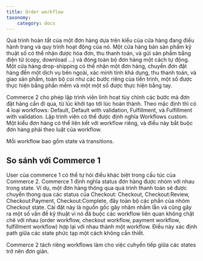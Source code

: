 ```yaml
---
title: Order workflow
taxonomy:
    category: docs
---
```


Quá trình hoàn tất của một đơn hàng dựa trên kiểu của cửa hàng đang điều hành trang và quy trình hoạt động của nó. Một cửa hàng bán sản phẩm kỹ thuật số có thể nhận được hóa đơn, thu thanh toán, và gửi sản phẩm bằng điện tử (copy, download ...) và đóng toàn bộ đơn hàng một cách tự động. Một cửa hàng drop-shipping có thể nhận một đơn hàng, chuyển đơn đặt hàng đến một dịch vụ bên ngoài, xác minh tính khả dụng, thu thanh toán, và giao sản phẩm, toàn bộ coi như các bước riêng của tiến trình, một số được thực hiện bằng phần mềm và một một số được thực hiện bằng tay.

Commerce 2 cho phép lập trình viên linh hoạt tùy chỉnh các bước mà đơn đặt hàng cần  đi qua, từ lúc khởi tạo tới lúc hoàn thành. Theo mặc định thì có 4 loại workflows: Default, Default with validation, Fulfillment, và Fulfillment with validation. Lập trình viên có thể được định nghĩa Workflows custom. Một kiểu đơn hàng có thể liên kết với workflow riêng, và điều này bắt buộc đơn hàng phải theo luật của workflow.

Mỗi workflow bao gồm state và transitions.


## So sánh với Commerce 1


User của commerce 1 có thể tự hỏi điều khác biệt trong cấu túc của Commerce 2. Commerce 1 định nghĩa status đơn hàng được nhóm với nhau trong state. Ví dụ, một đơn hàng thông qua quá trình thanh toán sẽ được chuyển thong qua các status của Checkout: Checkout, Checkout:Review, Checkout:Payment, Checkout:Complete, đây toàn bộ các phần của nhóm Checkout state. Cài đặt này là nguồn gốc gây nhâm nhầm lẫn và cũng gây ra một số vấn đề kỹ thuật vì nó đã buộc các workflow liên quan không chặt chẽ với nhau  (order workflow, checkout workflow, payment workflow, fulfillment workflow) hợp lại với nhau thành một workflow. Điều này xác định path giữa các state phức tạp một cách không cần thiết.

Commerce 2 tách riêng workflows làm cho việc cuhyển tiếp giữa các states trở nên đơn giản.
